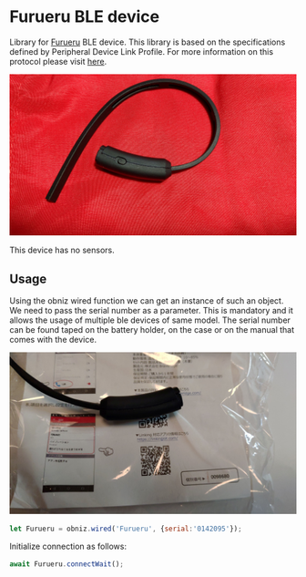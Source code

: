 # Furueru BLE device

Library for [Furueru](http://www.products.braveridge.com/furueru/) BLE device. This library is based on the specifications defined by Peripheral Device Link Profile. For more information on this protocol please visit [here](https://linkingiot.com/developer/LinkingProfile/device_profile.html).

![](./Furueru.jpg)

This device has no sensors.

## Usage

Using the obniz wired function we can get an instance of such an object. We need to pass the serial number as a parameter. This is mandatory and it allows the usage of multiple ble devices of same model. The serial number can be found taped on the battery holder, on the case or on the manual that comes with the device.

![](./Furueru_serial.jpg)

```javascript
let Furueru = obniz.wired('Furueru', {serial:'0142095'});
```

Initialize connection as follows:

```javascript
await Furueru.connectWait();
```
